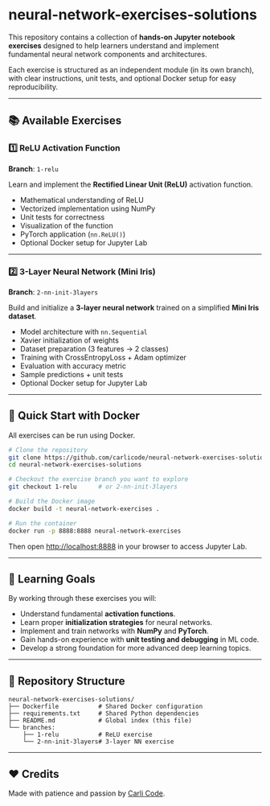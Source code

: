 # neural-network-exercises-solutions

This repository contains a collection of **hands-on Jupyter notebook exercises** designed to help learners understand and implement fundamental neural network components and architectures.

Each exercise is structured as an independent module (in its own branch), with clear instructions, unit tests, and optional Docker setup for easy reproducibility.

---

## 📚 Available Exercises

### 1️⃣ ReLU Activation Function

**Branch**: `1-relu`

Learn and implement the **Rectified Linear Unit (ReLU)** activation function.

* Mathematical understanding of ReLU
* Vectorized implementation using NumPy
* Unit tests for correctness
* Visualization of the function
* PyTorch application (`nn.ReLU()`)
* Optional Docker setup for Jupyter Lab

---

### 2️⃣ 3-Layer Neural Network (Mini Iris)

**Branch**: `2-nn-init-3layers`

Build and initialize a **3-layer neural network** trained on a simplified **Mini Iris dataset**.

* Model architecture with `nn.Sequential`
* Xavier initialization of weights
* Dataset preparation (3 features → 2 classes)
* Training with CrossEntropyLoss + Adam optimizer
* Evaluation with accuracy metric
* Sample predictions + unit tests
* Optional Docker setup for Jupyter Lab

---

## 🚀 Quick Start with Docker

All exercises can be run using Docker.

```bash
# Clone the repository
git clone https://github.com/carlicode/neural-network-exercises-solutions.git
cd neural-network-exercises-solutions

# Checkout the exercise branch you want to explore
git checkout 1-relu      # or 2-nn-init-3layers

# Build the Docker image
docker build -t neural-network-exercises .

# Run the container
docker run -p 8888:8888 neural-network-exercises
```

Then open [http://localhost:8888](http://localhost:8888) in your browser to access Jupyter Lab.

---

## 🎯 Learning Goals

By working through these exercises you will:

* Understand fundamental **activation functions**.
* Learn proper **initialization strategies** for neural networks.
* Implement and train networks with **NumPy** and **PyTorch**.
* Gain hands-on experience with **unit testing and debugging** in ML code.
* Develop a strong foundation for more advanced deep learning topics.

---

## 📂 Repository Structure

```
neural-network-exercises-solutions/
├── Dockerfile           # Shared Docker configuration
├── requirements.txt     # Shared Python dependencies
├── README.md            # Global index (this file)
└── branches:
    ├── 1-relu           # ReLU exercise
    └── 2-nn-init-3layers# 3-layer NN exercise
```

---

## ❤️ Credits

Made with patience and passion by [Carli Code](https://www.linkedin.com/in/carlicode/).
